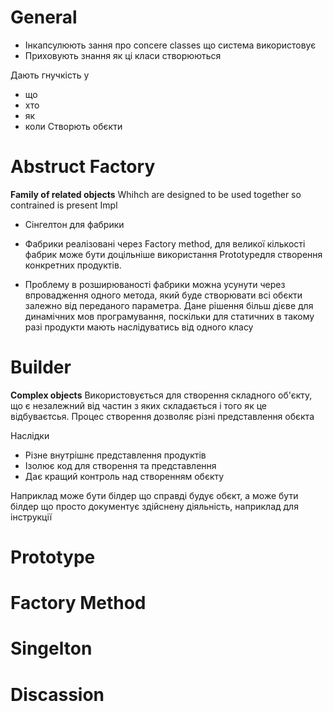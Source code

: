 # General
- Інкапсулюють зання про concere classes що система використовує
- Приховують знання як ці класи створюються

Дають гнучкість у
- що
- хто
- як
- коли
Створють обєкти

# Abstruct Factory
**Family of related objects**
Whihch are designed to be used together so contrained is present
Impl
- Сінгелтон для фабрики

- Фабрики реалізовані через Factory method, для великої кількості фабрик може
  бути доцільніше використання Prototypeдля створення конкретних продуктів.

- Проблему в розширюваності фабрики можна усунути через впровадження одного
  метода, який буде створювати всі обєкти залежно від переданого параметра.
  Дане рішення більш дієве для динамічних мов програмування, поскільки для
  статичних в такому разі продукти мають наслідуватись від одного класу

# Builder
**Complex objects**
Використовується для створення складного об'єкту, що є незалежний від частин з
яких складається і того як це відбуваєтсья. Процес створення дозволяє різні
представлення обєкта

Наслідки
- Різне внутрішнє представлення продуктів
- Ізолює код для створення та представлення
- Дає кращий контроль над створенням обєкту

Наприклад може бути білдер що справді будує обєкт, а може бути білдер що просто
документує здійснену діяльність, наприклад для інструкції
# Prototype

# Factory Method

# Singelton

# Discassion

